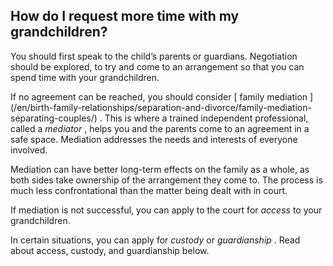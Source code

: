 ##  How do I request more time with my grandchildren?

You should first speak to the child’s parents or guardians. Negotiation should
be explored, to try and come to an arrangement so that you can spend time with
your grandchildren.

If no agreement can be reached, you should consider [ family mediation
](/en/birth-family-relationships/separation-and-divorce/family-mediation-
separating-couples/) . This is where a trained independent professional,
called a _mediator_ , helps you and the parents come to an agreement in a safe
space. Mediation addresses the needs and interests of everyone involved.

Mediation can have better long-term effects on the family as a whole, as both
sides take ownership of the arrangement they come to. The process is much less
confrontational than the matter being dealt with in court.

If mediation is not successful, you can apply to the court for _access_ to
your grandchildren.

In certain situations, you can apply for _custody_ or _guardianship_ . Read
about access, custody, and guardianship below.
